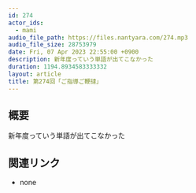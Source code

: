 ```yaml
---
id: 274
actor_ids:
  - mami
audio_file_path: https://files.nantyara.com/274.mp3
audio_file_size: 28753979
date: Fri, 07 Apr 2023 22:55:00 +0900
description: 新年度っていう単語が出てこなかった
duration: 1194.8934583333332
layout: article
title: 第274回「ご指導ご鞭撻」
---
```

## 概要

新年度っていう単語が出てこなかった

## 関連リンク

* none
